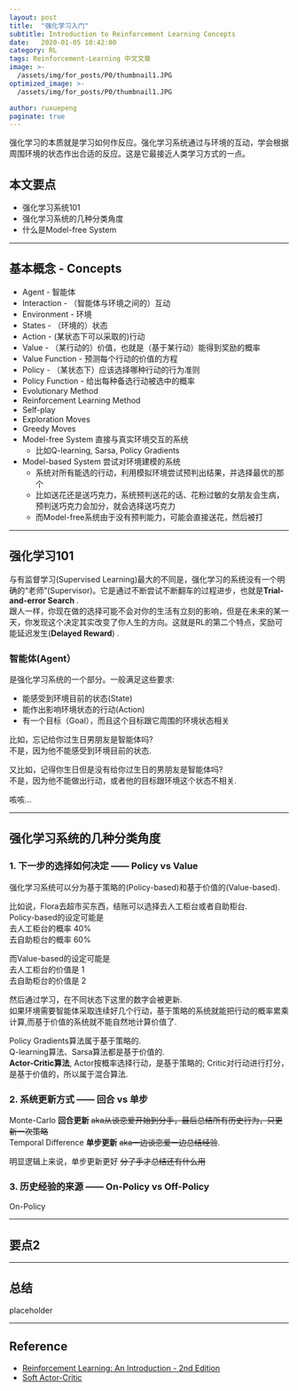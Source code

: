 ```yaml
---
layout: post
title:  "强化学习入门"
subtitle: Introduction to Reinforcement Learning Concepts
date:   2020-01-05 10:42:00
category: RL
tags: Reinforcement-Learning 中文文章
image: >-
  /assets/img/for_posts/P0/thumbnail1.JPG
optimized_image: >-
  /assets/img/for_posts/P0/thumbnail1.JPG

author: ruxuepeng
paginate: true
---
```


强化学习的本质就是学习如何作反应。强化学习系统通过与环境的互动，学会根据周围环境的状态作出合适的反应。这是它最接近人类学习方式的一点。  

## 本文要点

* 强化学习系统101    
* 强化学习系统的几种分类角度     
* 什么是Model-free System   

---

## 基本概念 - Concepts
* Agent - 智能体
* Interaction - （智能体与环境之间的）互动  
* Environment - 环境
* States - （环境的）状态
* Action - (某状态下可以采取的)行动
* Value - （某行动的）价值，也就是（基于某行动）能得到奖励的概率
* Value Function - 预测每个行动的价值的方程
* Policy - （某状态下）应该选择哪种行动的行为准则
* Policy Function - 给出每种备选行动被选中的概率
* Evolutionary Method  
* Reinforcement Learning Method  
* Self-play  
* Exploration Moves  
* Greedy Moves    
* Model-free System  直接与真实环境交互的系统
    - 比如Q-learning, Sarsa, Policy Gradients
* Model-based System 尝试对环境建模的系统
    - 系统对所有能选的行动，利用模拟环境尝试预判出结果，并选择最优的那个
    - 比如送花还是送巧克力，系统预判送花的话、花粉过敏的女朋友会生病，预判送巧克力会加分，就会选择送巧克力
    - 而Model-free系统由于没有预判能力，可能会直接送花，然后被打


---

## 强化学习101     
与有监督学习(Supervised Learning)最大的不同是，强化学习的系统没有一个明确的“老师”(Supervisor)。它是通过不断尝试不断翻车的过程进步，也就是**Trial-and-error Search** .  
跟人一样，你现在做的选择可能不会对你的生活有立刻的影响，但是在未来的某一天，你发现这个决定其实改变了你人生的方向。这就是RL的第二个特点，奖励可能延迟发生(**Delayed Reward**) .  

### 智能体(Agent）   
是强化学习系统的一个部分。一般满足这些要求:  
* 能感受到环境目前的状态(State)
* 能作出影响环境状态的行动(Action)  
* 有一个目标（Goal），而且这个目标跟它周围的环境状态相关  

比如，忘记给你过生日男朋友是智能体吗?  
不是，因为他不能感受到环境目前的状态.  

又比如，记得你生日但是没有给你过生日的男朋友是智能体吗?  
不是，因为他不能做出行动，或者他的目标跟环境这个状态不相关.  

咳咳...

---
## 强化学习系统的几种分类角度  
### 1. 下一步的选择如何决定 —— Policy vs Value  
强化学习系统可以分为基于策略的(Policy-based)和基于价值的(Value-based).  

比如说，Flora去超市买东西，结账可以选择去人工柜台或者自助柜台.  
Policy-based的设定可能是  
去人工柜台的概率 40%  
去自助柜台的概率 60%

而Value-based的设定可能是  
去人工柜台的价值是 1  
去自助柜台的价值是 2  

然后通过学习，在不同状态下这里的数字会被更新.   
如果环境需要智能体采取连续好几个行动，基于策略的系统就能把行动的概率累乘计算,而基于价值的系统就不能自然地计算价值了.  

Policy Gradients算法属于基于策略的.  
Q-learning算法、Sarsa算法都是基于价值的.  
**Actor-Critic算法**, Actor按概率选择行动，是基于策略的; Critic对行动进行打分，是基于价值的，所以属于混合算法.  

### 2. 系统更新方式 —— 回合 vs 单步  
Monte-Carlo **回合更新** <del>aka从谈恋爱开始到分手，最后总结所有历史行为，只更新一次策略</del>  
Temporal Difference **单步更新** <del>aka一边谈恋爱一边总结经验</del>.  

明显逻辑上来说，单步更新更好 <del>分了手才总结还有什么用</del>  

### 3. 历史经验的来源 —— On-Policy vs Off-Policy  
On-Policy


---
## 要点2

---

## 总结
placeholder

---
## Reference
* [Reinforcement Learning: An Introduction - 2nd Edition](https://web.stanford.edu/class/psych209/Readings/SuttonBartoIPRLBook2ndEd.pdf)
* [Soft Actor-Critic](https://arxiv.org/pdf/1801.01290.pdf)
